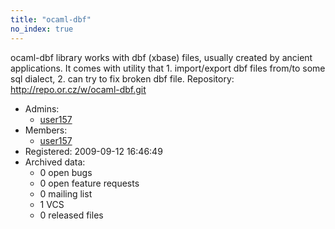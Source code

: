 ```yaml
---
title: "ocaml-dbf"
no_index: true
---
```


ocaml-dbf library works with dbf (xbase) files, usually created by ancient applications. It comes with utility that 1. import/export dbf files from/to some sql dialect, 2. can try to fix broken dbf file.
Repository: http://repo.or.cz/w/ocaml-dbf.git


* Admins:
  * [user157](/users/user157)
* Members:
  * [user157](/users/user157)
* Registered: 2009-09-12 16:46:49
* Archived data:
  * 0 open bugs
  * 0 open feature requests
  * 0 mailing list
  * 1 VCS
  * 0 released files
